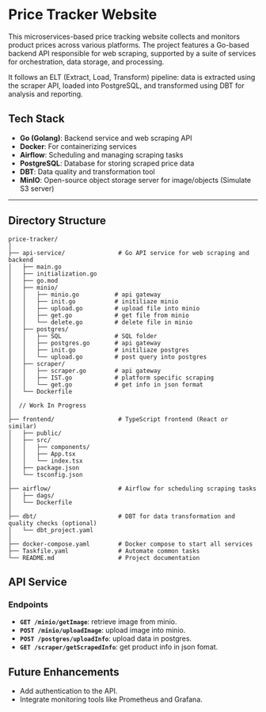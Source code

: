 # Price Tracker Website

This microservices-based price tracking website collects and monitors product prices across various platforms. The project features a Go-based backend API responsible for web scraping, supported by a suite of services for orchestration, data storage, and processing.

It follows an ELT (Extract, Load, Transform) pipeline: data is extracted using the scraper API, loaded into PostgreSQL, and transformed using DBT for analysis and reporting.

## Tech Stack
- **Go (Golang)**: Backend service and web scraping API
- **Docker**: For containerizing services
- **Airflow**: Scheduling and managing scraping tasks
- **PostgreSQL**: Database for storing scraped price data
- **DBT**: Data quality and transformation tool 
- **MinIO**: Open-source object storage server for image/objects (Simulate S3 server)

---

## **Directory Structure**
```
price-tracker/
│
├── api-service/               # Go API service for web scraping and backend
│   ├── main.go
│   ├── initialization.go 
│   ├── go.mod          
│   ├── minio/
│   │   ├── minio.go          # api gateway
│   │   ├── init.go           # initiliaze minio    
│   │   ├── upload.go         # upload file into minio
│   │   ├── get.go            # get file from minio
│   │   └── delete.go         # delete file in minio
│   ├── postgres/
│   │   ├── SQL               # SQL folder
│   │   ├── postgres.go       # api gateway
│   │   ├── init.go           # initiliaze postgres    
│   │   └── upload.go         # post query into postgres
│   ├── scraper/
│   │   ├── scraper.go        # api gateway
│   │   ├── IST.go            # platform specific scraping
│   │   └── get.go            # get info in json format
│   └── Dockerfile   
│  
│  // Work In Progress
│  
├── frontend/                  # TypeScript frontend (React or similar)
│   ├── public/
│   ├── src/
│   │   ├── components/
│   │   ├── App.tsx
│   │   └── index.tsx
│   ├── package.json
│   └── tsconfig.json
│
├── airflow/                   # Airflow for scheduling scraping tasks
│   ├── dags/
│   └── Dockerfile
│
├── dbt/                       # DBT for data transformation and quality checks (optional)
│   └── dbt_project.yaml
│
├── docker-compose.yaml        # Docker compose to start all services
├── Taskfile.yaml              # Automate common tasks
└── README.md                  # Project documentation

```

## **API Service**

### **Endpoints**
- **`GET /minio/getImage`**: retrieve image from minio.
- **`POST /minio/uploadImage`**: upload image into minio.
- **`POST /postgres/uploadInfo`**: upload data in postgres.
- **`GET /scraper/getScrapedInfo`**: get product info in json fomat.


## **Future Enhancements**
- Add authentication to the API.
- Integrate monitoring tools like Prometheus and Grafana.

